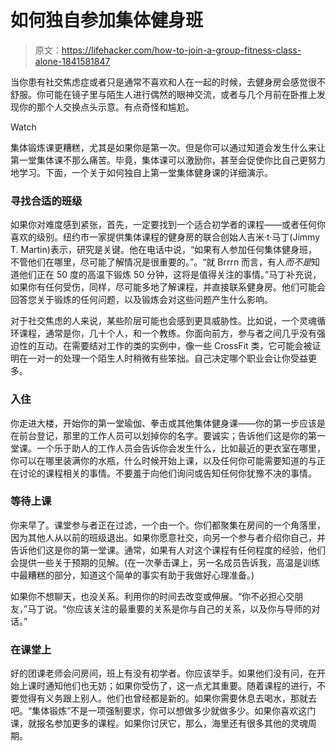 # 如何独自参加集体健身班

> 原文：<https://lifehacker.com/how-to-join-a-group-fitness-class-alone-1841581847>

当你患有社交焦虑症或者只是通常不喜欢和人在一起的时候，去健身房会感觉很不舒服。你可能在镜子里与陌生人进行偶然的眼神交流，或者与几个月前在卧推上发现你的那个人交换点头示意。有点奇怪和尴尬。

Watch

集体锻炼课更糟糕，尤其是如果你是第一次。但是你可以通过知道会发生什么来让第一堂集体课不那么痛苦。毕竟，集体课可以激励你，甚至会促使你比自己更努力地学习。下面，一个关于如何独自上第一堂集体健身课的详细演示。

### 寻找合适的班级

如果你对难度感到紧张，首先，一定要找到一个适合初学者的课程——或者任何你喜欢的级别。纽约市一家提供集体课程的健身房的联合创始人吉米·t·马丁(Jimmy T. Martin)表示，研究是关键。他在电话中说，“如果有人参加任何集体健身班，不管他们在哪里，尽可能了解情况是很重要的。”。“就 Brrrn 而言，有人*而不是*知道他们正在 50 度的高温下锻炼 50 分钟，这将是值得关注的事情。”马丁补充说，如果你有任何受伤，同样，尽可能多地了解课程，并直接联系健身房。他们可能会回答您关于锻炼的任何问题，以及锻炼会对这些问题产生什么影响。

对于社交焦虑的人来说，某些阶层可能也会感到更具威胁性。比如说，一个灵魂循环课程，通常是你，几十个人，和一个教练。你面向前方，参与者之间几乎没有强迫性的互动。在需要结对工作的类的实例中，像一些 CrossFit 类，它可能会被证明在一对一的处理一个陌生人时稍微有些笨拙。自己决定哪个职业会让你受益更多。

### 入住

你走进大楼，开始你的第一堂瑜伽、拳击或其他集体健身课——你的第一步应该是在前台登记，那里的工作人员可以划掉你的名字。要诚实；告诉他们这是你的第一堂课。一个乐于助人的工作人员会告诉你会发生什么，比如最近的更衣室在哪里，你可以在哪里装满你的水瓶，什么时候开始上课，以及任何你可能需要知道的与正在讨论的课程相关的事情。不要羞于向他们询问或告知任何你犹豫不决的事情。

### 等待上课

你来早了。课堂参与者正在过滤，一个由一个。你们都聚集在房间的一个角落里，因为其他人从以前的班级退出。如果你愿意社交，向另一个参与者介绍你自己，并告诉他们这是你的第一堂课。通常，如果有人对这个课程有任何程度的经验，他们会提供一些关于预期的见解。(在一次拳击课上，另一名成员告诉我，高温是训练中最糟糕的部分，知道这个简单的事实有助于我做好心理准备。)

如果你不想聊天，也没关系。利用你的时间去改变或伸展。“你不必担心交朋友，”马丁说。“你应该关注的最重要的关系是你与自己的关系，以及你与导师的对话。”

### 在课堂上

好的团课老师会问房间，班上有没有初学者。你应该举手。如果他们没有问，在开始上课时通知他们也无妨；如果你受伤了，这一点尤其重要。随着课程的进行，不要觉得有义务跟上别人。他们也曾经都是新的。如果你需要休息去喝水，那就去吧。“集体锻炼”不是一项强制要求，你可以想做多少就做多少。如果你喜欢这门课，就报名参加更多的课程。如果你讨厌它，那么，海里还有很多其他的灵魂周期。